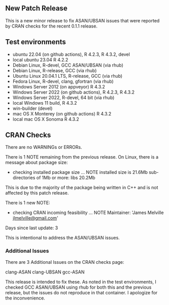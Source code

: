 ## New Patch Release

This is a new minor release to fix ASAN/UBSAN issues that were reported by 
CRAN checks for the recent 0.1.1 release.

## Test environments

* ubuntu 22.04 (on github actions), R 4.2.3, R 4.3.2, devel
* local ubuntu 23.04 R 4.2.2
* Debian Linux, R-devel, GCC ASAN/UBSAN (via rhub)
* Debian Linux, R-release, GCC (via rhub)
* Ubuntu Linux 20.04.1 LTS, R-release, GCC (via rhub)
* Fedora Linux, R-devel, clang, gfortran (via rhub)
* Windows Server 2012 (on appveyor) R 4.3.2
* Windows Server 2022 (on github actions), R 4.2.3, R 4.3.2
* Windows Server 2022, R-devel, 64 bit (via rhub)
* local Windows 11 build, R 4.3.2
* win-builder (devel)
* mac OS X Monterey (on github actions) R 4.3.2
* local mac OS X Sonoma R 4.3.2

## CRAN Checks

There are no WARNINGs or ERRORs.

There is 1 NOTE remaining from the previous release. On Linux, there is a 
message about package size:

* checking installed package size ... NOTE
    installed size is 21.6Mb
    sub-directories of 1Mb or more:
      libs  20.2Mb

This is due to the majority of the package being written in C++ and is not
affected by this patch release.

There is 1 new NOTE:

* checking CRAN incoming feasibility ... NOTE
Maintainer: 'James Melville <jlmelville@gmail.com>'

Days since last update: 3

This is intentional to address the ASAN/UBSAN issues.

### Additional Issues

There are 3 Additional Issues on the CRAN checks page:

clang-ASAN clang-UBSAN gcc-ASAN

This release is intended to fix these. As noted in the test environments, I
checked GCC ASAN/UBSAN using rhub for both this and the previous release, but
the issues do not reproduce in that container. I apologize for the
inconvenience.
